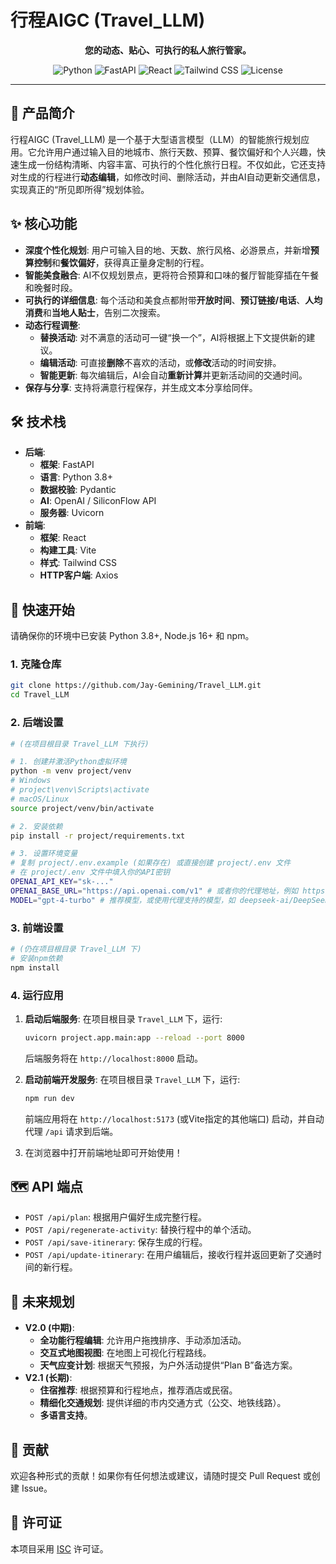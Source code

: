 # 行程AIGC (Travel_LLM)

<p align="center">
  <strong>您的动态、贴心、可执行的私人旅行管家。</strong>
</p>

<p align="center">
  <img src="https://img.shields.io/badge/Python-3.8+-blue.svg" alt="Python">
  <img src="https://img.shields.io/badge/Framework-FastAPI-green.svg" alt="FastAPI">
  <img src="https://img.shields.io/badge/Frontend-React-blue.svg" alt="React">
  <img src="https://img.shields.io/badge/Styling-TailwindCSS-cyan.svg" alt="Tailwind CSS">
  <img src="https://img.shields.io/badge/License-ISC-lightgrey.svg" alt="License">
</p>

---

## 🌟 产品简介

行程AIGC (Travel_LLM) 是一个基于大型语言模型（LLM）的智能旅行规划应用。它允许用户通过输入目的地城市、旅行天数、预算、餐饮偏好和个人兴趣，快速生成一份结构清晰、内容丰富、可执行的个性化旅行日程。不仅如此，它还支持对生成的行程进行**动态编辑**，如修改时间、删除活动，并由AI自动更新交通信息，实现真正的“所见即所得”规划体验。

<!-- 在此插入应用截图 -->
<!-- ![App Screenshot](placeholder.png) -->

## ✨ 核心功能

- **深度个性化规划**: 用户可输入目的地、天数、旅行风格、必游景点，并新增**预算控制**和**餐饮偏好**，获得真正量身定制的行程。
- **智能美食融合**: AI不仅规划景点，更将符合预算和口味的餐厅智能穿插在午餐和晚餐时段。
- **可执行的详细信息**: 每个活动和美食点都附带**开放时间**、**预订链接/电话**、**人均消费**和**当地人贴士**，告别二次搜索。
- **动态行程调整**:
  - **替换活动**: 对不满意的活动可一键“换一个”，AI将根据上下文提供新的建议。
  - **编辑活动**: 可直接**删除**不喜欢的活动，或**修改**活动的时间安排。
  - **智能更新**: 每次编辑后，AI会自动**重新计算**并更新活动间的交通时间。
- **保存与分享**: 支持将满意行程保存，并生成文本分享给同伴。

## 🛠️ 技术栈

- **后端**:
  - **框架**: FastAPI
  - **语言**: Python 3.8+
  - **数据校验**: Pydantic
  - **AI**: OpenAI / SiliconFlow API
  - **服务器**: Uvicorn
- **前端**:
  - **框架**: React
  - **构建工具**: Vite
  - **样式**: Tailwind CSS
  - **HTTP客户端**: Axios

## 🚀 快速开始

请确保你的环境中已安装 Python 3.8+, Node.js 16+ 和 npm。

### 1. 克隆仓库

```bash
git clone https://github.com/Jay-Gemining/Travel_LLM.git
cd Travel_LLM
```

### 2. 后端设置

```bash
# (在项目根目录 Travel_LLM 下执行)

# 1. 创建并激活Python虚拟环境
python -m venv project/venv
# Windows
# project\venv\Scripts\activate
# macOS/Linux
source project/venv/bin/activate

# 2. 安装依赖
pip install -r project/requirements.txt

# 3. 设置环境变量
# 复制 project/.env.example (如果存在) 或直接创建 project/.env 文件
# 在 project/.env 文件中填入你的API密钥
OPENAI_API_KEY="sk-..."
OPENAI_BASE_URL="https://api.openai.com/v1" # 或者你的代理地址，例如 https://api.siliconflow.cn/v1
MODEL="gpt-4-turbo" # 推荐模型，或使用代理支持的模型，如 deepseek-ai/DeepSeek-R1
```

### 3. 前端设置

```bash
# (仍在项目根目录 Travel_LLM 下)
# 安装npm依赖
npm install
```

### 4. 运行应用

1.  **启动后端服务**:
    在项目根目录 `Travel_LLM` 下，运行:
    ```bash
    uvicorn project.app.main:app --reload --port 8000
    ```
    后端服务将在 `http://localhost:8000` 启动。

2.  **启动前端开发服务**:
    在项目根目录 `Travel_LLM` 下，运行:
    ```bash
    npm run dev
    ```
    前端应用将在 `http://localhost:5173` (或Vite指定的其他端口) 启动，并自动代理 `/api` 请求到后端。

3.  在浏览器中打开前端地址即可开始使用！

## 🗺️ API 端点

- `POST /api/plan`: 根据用户偏好生成完整行程。
- `POST /api/regenerate-activity`: 替换行程中的单个活动。
- `POST /api/save-itinerary`: 保存生成的行程。
- `POST /api/update-itinerary`: 在用户编辑后，接收行程并返回更新了交通时间的新行程。

## 🔮 未来规划

- **V2.0 (中期)**:
  - **全功能行程编辑**: 允许用户拖拽排序、手动添加活动。
  - **交互式地图视图**: 在地图上可视化行程路线。
  - **天气应变计划**: 根据天气预报，为户外活动提供“Plan B”备选方案。
- **V2.1 (长期)**:
  - **住宿推荐**: 根据预算和行程地点，推荐酒店或民宿。
  - **精细化交通规划**: 提供详细的市内交通方式（公交、地铁线路）。
  - **多语言支持**。

## 🤝 贡献

欢迎各种形式的贡献！如果你有任何想法或建议，请随时提交 Pull Request 或创建 Issue。

## 📄 许可证

本项目采用 [ISC](https://opensource.org/licenses/ISC) 许可证。
